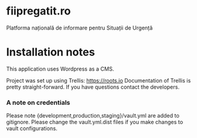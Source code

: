 # fiipregatit.ro
Platforma națională de informare pentru Situații de Urgență

# Installation notes
This application uses Wordpress as a CMS.

Project was set up using Trellis: https://roots.io
Documentation of Trellis is pretty straight-forward. If you have questions contact the developers.

### A note on credentials
Please note {development,production,staging}/vault.yml are added to gitignore. Please change the vault.yml.dist files
if you make changes to vault configurations.

